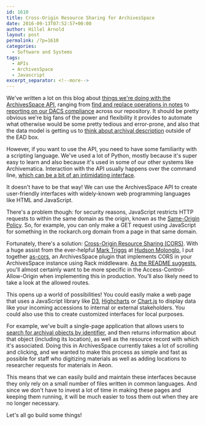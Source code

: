 ```yaml
---
id: 1610
title: Cross-Origin Resource Sharing for ArchivesSpace
date: 2016-09-13T07:52:57+00:00
author: Hillel Arnold
layout: post
permalink: /?p=1610
categories:
  - Software and Systems
tags:
  - APIs
  - ArchivesSpace
  - Javascript
excerpt_separator: <!--more-->
---
```

We've written a lot on this blog about [things we're doing with the ArchivesSpace API](https://github.com/RockefellerArchiveCenter/scripts/tree/master/archivesspace), ranging from [find and replace operations in notes](https://github.com/RockefellerArchiveCenter/scripts/blob/master/archivesspace/advancedNoteEdit.py) to [reporting on our DACS compliance](http://blog.rockarch.org/?p=1581) across our repository. It should be pretty obvious we're big fans of the power and flexibility it provides to automate what otherwise would be some pretty tedious and error-prone, and also that the data model is getting us to [think about archival description](https://github.com/helrond/staticAid) outside of the EAD box.<!--more-->

However, if you want to use the API, you need to have some familiarity with a scripting language. We've used a lot of Python, mostly because it's super easy to learn and also because it's used in some of our other systems like Archivematica. Interaction with the API usually happens over the command line, [which can be a bit of an intimidating interface](http://blog.rockarch.org/?p=1483).

It doesn't have to be that way! We can use the ArchivesSpace API to create user-friendly interfaces with widely-known web programming languages like HTML and JavaScript.

There's a problem though: for security reasons, JavaScript restricts HTTP requests to within the same domain as the origin, known as the [Same-Origin Policy](https://developer.mozilla.org/en-US/docs/Web/Security/Same-origin_policyhttps://developer.mozilla.org/en-US/docs/Web/Security/Same-origin_policy). So, for example, you can only make a GET request using JavaScript for something in the rockarch.org domain from a page in that same domain.

Fortunately, there's a solution: [Cross-Origin Resource Sharing (CORS)](http://enable-cors.org/). With a huge assist from the ever-helpful [Mark Triggs](http://dishevelled.net/) at [Hudson Molonglo](http://hudsonmolonglo.com/), I put together [as-cors](https://github.com/RockefellerArchiveCenter/as-cors), an ArchivesSpace plugin that implements CORS in your ArchivesSpace instance using Rack middleware. [As the README suggests](https://github.com/RockefellerArchiveCenter/as-cors/blob/master/README.md#usage), you'll almost certainly want to be more specific in the Access-Control-Allow-Origin when implementing this in production. You'll also likely need to take a look at the allowed routes.

This opens up a world of possibilities! You could easily make a web page that uses a JavaScript library like [D3](https://d3js.org/), [Highcharts](http://www.highcharts.com/) or [Chart.js](http://www.chartjs.org/) to display data like your incoming accessions to internal or external stakeholders. You could also use this to create customized interfaces for local purposes.

For example, we've built a single-page application that allows users to [search for archival objects by identifier](https://github.com/RockefellerArchiveCenter/find-it), and then returns information about that object (including its location), as well as the resource record with which it's associated. Doing this in ArchivesSpace currently takes a lot of scrolling and clicking, and we wanted to make this process as simple and fast as possible for staff who digitizing materials as well as adding locations to researcher requests for materials in Aeon.

This means that we can easily build and maintain these interfaces because they only rely on a small number of files written in common languages. And since we don't have to invest a lot of time in making these pages and keeping them running, it will be much easier to toss them out when they are no longer necessary.

Let's all go build some things!
